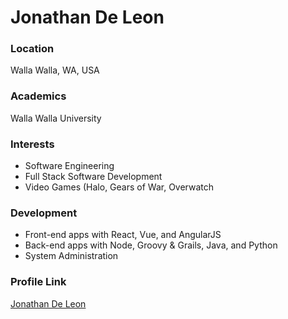 # Jonathan De Leon

### Location

Walla Walla, WA, USA

### Academics

Walla Walla University

### Interests

- Software Engineering
- Full Stack Software Development
- Video Games (Halo, Gears of War, Overwatch

### Development

- Front-end apps with React, Vue, and AngularJS
- Back-end apps with Node, Groovy & Grails, Java, and Python
- System Administration


### Profile Link

[Jonathan De Leon](https://github.com/JonathanDeLeon)
